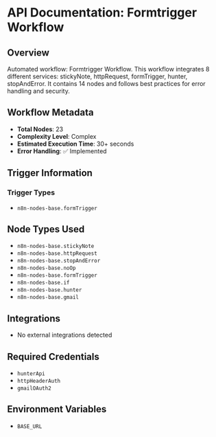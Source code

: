 # API Documentation: Formtrigger Workflow

## Overview
Automated workflow: Formtrigger Workflow. This workflow integrates 8 different services: stickyNote, httpRequest, formTrigger, hunter, stopAndError. It contains 14 nodes and follows best practices for error handling and security.

## Workflow Metadata
- **Total Nodes**: 23
- **Complexity Level**: Complex
- **Estimated Execution Time**: 30+ seconds
- **Error Handling**: ✅ Implemented

## Trigger Information
### Trigger Types
- `n8n-nodes-base.formTrigger`

## Node Types Used
- `n8n-nodes-base.stickyNote`
- `n8n-nodes-base.httpRequest`
- `n8n-nodes-base.stopAndError`
- `n8n-nodes-base.noOp`
- `n8n-nodes-base.formTrigger`
- `n8n-nodes-base.if`
- `n8n-nodes-base.hunter`
- `n8n-nodes-base.gmail`

## Integrations
- No external integrations detected

## Required Credentials
- `hunterApi`
- `httpHeaderAuth`
- `gmailOAuth2`

## Environment Variables
- `BASE_URL`
